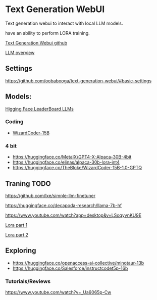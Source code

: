 # Text Generation WebUI

Text generation webui to interact with local LLM models.

have an ability to perform LORA training.

[Text Generation Webui github](https://github.com/oobabooga/text-generation-webui)

[LLM overview](https://github.com/datainsightat/introduction_llm#architecture-oflarge-language-models)

## Settings

https://github.com/oobabooga/text-generation-webui/#basic-settings

## Models:

[Higging Face LeaderBoard LLMs](https://huggingface.co/spaces/HuggingFaceH4/open_llm_leaderboard)

### Coding

- [WizardCoder-15B](https://huggingface.co/WizardLM/WizardCoder-15B-V1.0)

### 4 bit

- https://huggingface.co/MetaIX/GPT4-X-Alpaca-30B-4bit
- https://huggingface.co/elinas/alpaca-30b-lora-int4
- https://huggingface.co/TheBloke/WizardCoder-15B-1.0-GPTQ

## Traning TODO

https://github.com/lxe/simple-llm-finetuner

https://huggingface.co/decapoda-research/llama-7b-hf

https://www.youtube.com/watch?app=desktop&v=LSoqyynKU9E

[Lora part 1](https://www.youtube.com/watch?v=7pdEK9ckDQ8)

[Lora part 2](https://www.youtube.com/watch?v=LjJ8hgnTYfs)

## Exploring

- https://huggingface.co/openaccess-ai-collective/minotaur-13b
- https://huggingface.co/Salesforce/instructcodet5p-16b

### Tutorials/Reviews

https://www.youtube.com/watch?v=_Ua6065p-Cw
